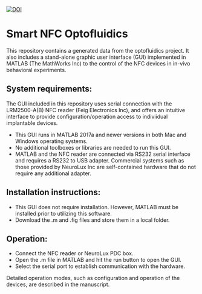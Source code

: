 [![DOI](https://zenodo.org/badge/390094581.svg)](https://zenodo.org/badge/latestdoi/390094581)


# Smart NFC Optofluidics

This repository contains a generated data from the optofluidics project. 
It also includes a stand-alone graphic user interface (GUI) implemented in MATLAB (The MathWorks Inc) to the control of the NFC devices in in-vivo behavioral experiments. 


## System requirements:

The GUI included in this repository uses serial connection with the LRM2500-A(B) NFC reader (Feig Electronics Inc), and offers an intuitive interface to provide configuration/operation access to indiviidual implantable devices. 

- This GUI runs in MATLAB 2017a and newer versions in both Mac and Windows operating systems.
- No additional toolboxes or libraries are needed to run this GUI.
- MATLAB and the NFC reader are connected via RS232 serial interface and requires a RS232 to USB adapter. Commercial systems such as those provided by NeuroLux Inc are self-contained hardware that do not require any additional adapter.

## Installation instructions:

- This GUI does not require installation. However, MATLAB must be installed prior to utilizing this software.
- Download the .m and .fig files and store them in a local folder.

## Operation:

- Connect the NFC reader or NeuroLux PDC box.
- Open the .m file in MATLAB and hit the run button to open the GUI.
- Select the serial port to establish communication with the hardware.

Detailed operation modes, such as configuration and operation of the devices, are described in the manuscript.

